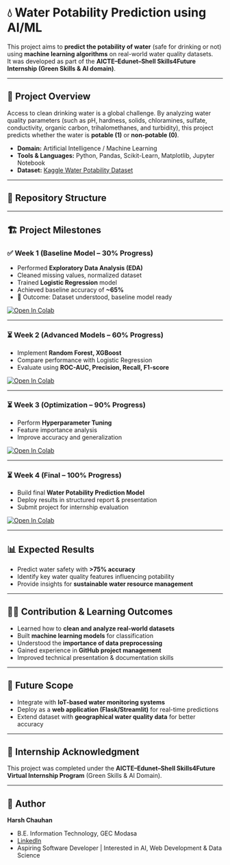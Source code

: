 # 💧 Water Potability Prediction using AI/ML

This project aims to **predict the potability of water** (safe for drinking or not) using **machine learning algorithms** on real-world water quality datasets.  
It was developed as part of the **AICTE–Edunet–Shell Skills4Future Internship (Green Skills & AI domain)**.

---

## 🚀 Project Overview
Access to clean drinking water is a global challenge. By analyzing water quality parameters (such as pH, hardness, solids, chloramines, sulfate, conductivity, organic carbon, trihalomethanes, and turbidity), this project predicts whether the water is **potable (1)** or **non-potable (0)**.

- **Domain:** Artificial Intelligence / Machine Learning  
- **Tools & Languages:** Python, Pandas, Scikit-Learn, Matplotlib, Jupyter Notebook  
- **Dataset:** [Kaggle Water Potability Dataset](https://www.kaggle.com/datasets/adityakadiwal/water-potability)  

---

## 📂 Repository Structure



---

## 🏗️ Project Milestones

### ✅ Week 1 (Baseline Model – 30% Progress)
- Performed **Exploratory Data Analysis (EDA)**
- Cleaned missing values, normalized dataset
- Trained **Logistic Regression** model
- Achieved baseline accuracy of **~65%**
- 📌 Outcome: Dataset understood, baseline model ready  

[![Open In Colab](https://colab.research.google.com/assets/colab-badge.svg)](https://colab.research.google.com/github/harshkchauhan2005-prog/Water-Potability-Prediction/blob/main/notebooks/week1_water_potability_updated.ipynb)

---

### ⏳ Week 2 (Advanced Models – 60% Progress)
- Implement **Random Forest, XGBoost**
- Compare performance with Logistic Regression
- Evaluate using **ROC-AUC, Precision, Recall, F1-score**  

[![Open In Colab](https://colab.research.google.com/assets/colab-badge.svg)](https://colab.research.google.com/github/harshkchauhan2005-prog/Water-Potability-Prediction/blob/main/notebooks/week2_water_potability.ipynb)

---

### ⏳ Week 3 (Optimization – 90% Progress)
- Perform **Hyperparameter Tuning**
- Feature importance analysis
- Improve accuracy and generalization  

[![Open In Colab](https://colab.research.google.com/assets/colab-badge.svg)](https://colab.research.google.com/github/harshkchauhan2005-prog/Water-Potability-Prediction/blob/main/notebooks/week3_water_potability.ipynb)

---

### ⏳ Week 4 (Final – 100% Progress)
- Build final **Water Potability Prediction Model**
- Deploy results in structured report & presentation
- Submit project for internship evaluation  

[![Open In Colab](https://colab.research.google.com/assets/colab-badge.svg)](https://colab.research.google.com/github/harshkchauhan2005-prog/Water-Potability-Prediction/blob/main/notebooks/week2_water_potability.ipynb
)

---

## 📊 Expected Results
- Predict water safety with **>75% accuracy**  
- Identify key water quality features influencing potability  
- Provide insights for **sustainable water resource management**  

---

## 🧑‍💻 Contribution & Learning Outcomes
- Learned how to **clean and analyze real-world datasets**  
- Built **machine learning models** for classification  
- Understood the **importance of data preprocessing**  
- Gained experience in **GitHub project management**  
- Improved technical presentation & documentation skills  

---

## 🎯 Future Scope
- Integrate with **IoT-based water monitoring systems**  
- Deploy as a **web application (Flask/Streamlit)** for real-time predictions  
- Extend dataset with **geographical water quality data** for better accuracy  

---

## 🏅 Internship Acknowledgment
This project was completed under the **AICTE–Edunet–Shell Skills4Future Virtual Internship Program** (Green Skills & AI Domain).  

---

## 📌 Author
**Harsh Chauhan**  
- B.E. Information Technology, GEC Modasa  
- [LinkedIn](https://www.linkedin.com/in/harsh-chauhan-988690338/)  
- Aspiring Software Developer | Interested in AI, Web Development & Data Science

